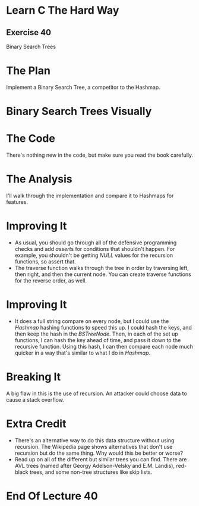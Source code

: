 Learn C The Hard Way
=======

Exercise 40
----

Binary Search Trees



The Plan
====

Implement a Binary Search Tree, a competitor to the Hashmap.



Binary Search Trees Visually
====



The Code
====

There's nothing new in the code, but make sure you read the book carefully.



The Analysis
====

I'll walk through the implementation and compare it to Hashmaps for features.



Improving It
====

* As usual, you should go through all of the defensive programming checks and add
  *assert*s for conditions that shouldn't happen.  For example, you shouldn't be getting *NULL* values for the recursion functions, so assert that.
* The traverse function walks through the tree in order by traversing left, then right,
  and then the current node.  You can create traverse functions for the reverse order, as well.



Improving It
====

* It does a full string compare on every node, but I could use the *Hashmap*
  hashing functions to speed this up.  I could hash the keys, and then keep the hash in
  the *BSTreeNode*.  Then, in each of the set up functions, I can hash the
  key ahead of time, and pass it down to the recursive function.  Using this hash, I can
  then compare each node much quicker in a way that's similar to what I do in *Hashmap*.



Breaking It
====

A big flaw in this is the use of recursion.  An attacker could choose data to cause a stack overflow.



Extra Credit
====

* There's an alternative way to do this data structure without using recursion.  The Wikipedia
  page shows alternatives that don't use recursion but do the same thing.  Why would this
  be better or worse?
* Read up on all of the different but similar trees you can find. There are AVL trees (named after Georgy Adelson-Velsky and E.M. Landis), red-black trees,
  and some non-tree structures like skip lists.



End Of Lecture 40
=====


